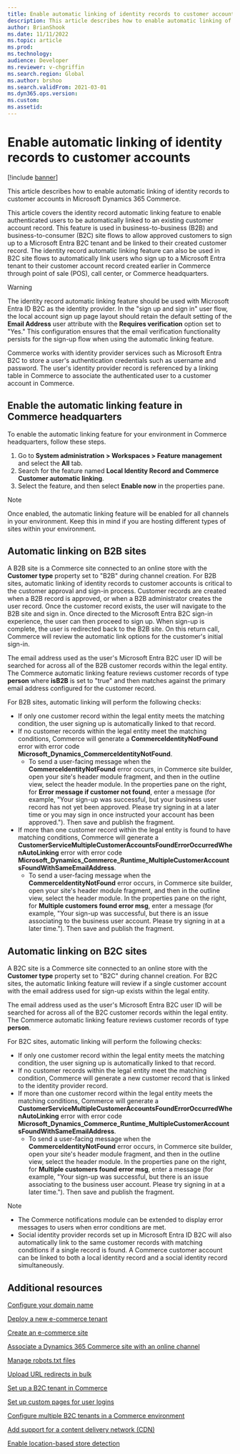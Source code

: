 ```yaml
---
title: Enable automatic linking of identity records to customer accounts
description: This article describes how to enable automatic linking of identity records to customer accounts in Microsoft Dynamics 365 Commerce.
author: BrianShook
ms.date: 11/11/2022
ms.topic: article
ms.prod: 
ms.technology: 
audience: Developer
ms.reviewer: v-chgriffin
ms.search.region: Global
ms.author: brshoo
ms.search.validFrom: 2021-03-01
ms.dyn365.ops.version: 
ms.custom: 
ms.assetid: 
---
```


# Enable automatic linking of identity records to customer accounts 

[!include [banner](../includes/banner.md)]

This article describes how to enable automatic linking of identity records to customer accounts in Microsoft Dynamics 365 Commerce.

This article covers the identity record automatic linking feature to enable authenticated users to be automatically linked to an existing customer account record. This feature is used in business-to-business (B2B) and business-to-consumer (B2C) site flows to allow approved customers to sign up to a Microsoft Entra B2C tenant and be linked to their created customer record. The identity record automatic linking feature can also be used in B2C site flows to automatically link users who sign up to a Microsoft Entra tenant to their customer account record created earlier in Commerce through point of sale (POS), call center, or Commerce headquarters.

> [!WARNING] 
> The identity record automatic linking feature should be used with Microsoft Entra ID B2C as the identity provider. In the "sign up and sign in" user flow, the local account sign up page layout should retain the default setting of the **Email Address** user attribute with the **Requires verification** option set to "Yes." This configuration ensures that the email verification functionality persists for the sign-up flow when using the automatic linking feature.

Commerce works with identity provider services such as Microsoft Entra B2C to store a user's authentication credentials such as username and password. The user's identity provider  record is referenced by a linking table in Commerce to associate the authenticated user to a customer account in Commerce. 

## Enable the automatic linking feature in Commerce headquarters 

To enable the automatic linking feature for your environment in Commerce headquarters, follow these steps. 

1. Go to **System administration \> Workspaces \> Feature management** and select the **All** tab. 
1. Search for the feature named **Local Identity Record and Commerce Customer automatic linking**.
1. Select the feature, and then select **Enable now** in the properties pane.

> [!NOTE]
> Once enabled, the automatic linking feature will be enabled for all channels in your environment. Keep this in mind if you are hosting different types of sites within your environment.

## Automatic linking on B2B sites 

A B2B site is a Commerce site connected to an online store with the **Customer type** property set to "B2B" during channel creation. For B2B sites, automatic linking of identity records to customer accounts is critical to the customer approval and sign-in process. Customer records are created when a B2B record is approved, or when a B2B administrator creates the user record. Once the customer record exists, the user will navigate to the B2B site and sign in. Once directed to the Microsoft Entra B2C sign-in experience, the user can then proceed to sign up. When sign-up is complete, the user is redirected back to the B2B site. On this return call, Commerce will review the automatic link options for the customer's initial sign-in.

The email address used as the user's Microsoft Entra B2C user ID will be searched for across all of the B2B customer records within the legal entity. The Commerce automatic linking feature  reviews customer records of type **person** where **isB2B** is set to "true" and then matches against the primary email address configured for the customer record.

For B2B sites, automatic linking will perform the following checks:

- If only one customer record within the legal entity meets the matching condition, the user signing up is automatically linked to that record.
- If no customer records within the legal entity meet the matching conditions, Commerce will generate a **CommerceIdentityNotFound** error with error code **Microsoft_Dynamics_CommerceIdentityNotFound**.
    - To send a user-facing message when the **CommerceIdentityNotFound** error occurs, in Commerce site builder, open your site's header module fragment, and then in the outline view, select the header module. In the properties pane on the right, for **Error message if customer not found**, enter a message (for example, "Your sign-up was successful, but your business user record has not yet been approved. Please try signing in at a later time or you may sign in once instructed your account has been approved."). Then save and publish the fragment.
- If more than one customer record within the legal entity is found to have matching conditions, Commerce will generate a **CustomerServiceMultipleCustomerAccountsFoundErrorOccurredWhenAutoLinking** error with error code **Microsoft_Dynamics_Commerce_Runtime_MultipleCustomerAccountsFoundWithSameEmailAddress**.
    - To send a user-facing message when the **CommerceIdentityNotFound** error occurs, in Commerce site builder, open your site's header module fragment, and then in the outline view, select the header module. In the properties pane on the right, for **Multiple customers found error msg**, enter a message (for example, "Your sign-up was successful, but there is an issue associating to the business user account. Please try signing in at a later time."). Then save and publish the fragment.

## Automatic linking on B2C sites

A B2C site is a Commerce site connected to an online store with the **Customer type** property set to "B2C" during channel creation. For B2C sites, the automatic linking feature will review if a single customer account with the email address used for sign-up exists within the legal entity.

The email address used as the user's Microsoft Entra B2C user ID will be searched for across all of the B2C customer records within the legal entity. The Commerce automatic linking feature reviews customer records of type **person**.

For B2C sites, automatic linking will perform the following checks:

- If only one customer record within the legal entity meets the matching condition, the user signing up is automatically linked to that record.
- If no customer records within the legal entity meet the matching condition, Commerce will generate a new customer record that is linked to the identity provider record. 
- If more than one customer record within the legal entity meets the matching conditions, Commerce will generate a **CustomerServiceMultipleCustomerAccountsFoundErrorOccurredWhenAutoLinking** error with error code **Microsoft_Dynamics_Commerce_Runtime_MultipleCustomerAccountsFoundWithSameEmailAddress**.
    - To send a user-facing message when the **CommerceIdentityNotFound** error occurs, in Commerce site builder, open your site's header module fragment, and then in the outline view, select the header module. In the properties pane on the right, for **Multiple customers found error msg**, enter a message (for example, "Your sign-up was successful, but there is an issue associating to the business user account. Please try signing in at a later time."). Then save and publish the fragment.

> [!NOTE]
> - The Commerce notifications module can be extended to display error messages to users when error conditions are met.
> - Social identity provider records set up in Microsoft Entra ID B2C will also automatically link to the same customer records with matching conditions if a single record is found. A Commerce customer account can be linked to both a local identity record and a social identity record simultaneously.

## Additional resources

[Configure your domain name](../configure-your-domain-name.md)

[Deploy a new e-commerce tenant](../deploy-ecommerce-site.md)

[Create an e-commerce site](../create-ecommerce-site.md)

[Associate a Dynamics 365 Commerce site with an online channel](../associate-site-online-store.md)

[Manage robots.txt files](../manage-robots-txt-files.md)

[Upload URL redirects in bulk](upload-bulk-redirects.md)

[Set up a B2C tenant in Commerce](set-up-B2C-tenant.md)

[Set up custom pages for user logins](../custom-pages-user-logins.md)

[Configure multiple B2C tenants in a Commerce environment](../configure-multi-B2C-tenants.md)

[Add support for a content delivery network (CDN)](../add-cdn-support.md)

[Enable location-based store detection](../enable-store-detection.md)